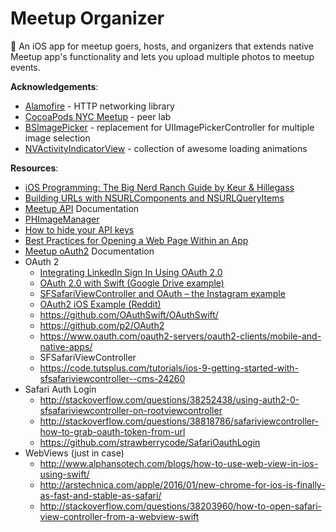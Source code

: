 # Meetup Organizer
📲 An iOS app for meetup goers, hosts, and organizers that extends native Meetup app's functionality and lets you upload multiple photos to meetup events. 

**Acknowledgements**: 

- [Alamofire](https://github.com/Alamofire/Alamofire) - HTTP networking library 
- [CocoaPods NYC Meetup](https://www.meetup.com/CocoaPods-NYC/) - peer lab
- [BSImagePicker](https://github.com/mikaoj/BSImagePicker) - replacement for UIImagePickerController for multiple image selection 
- [NVActivityIndicatorView](https://github.com/ninjaprox/NVActivityIndicatorView) - collection of awesome loading animations

**Resources**: 

- [iOS Programming: The Big Nerd Ranch Guide by Keur & Hillegass](https://www.bignerdranch.com/we-write/)
- [Building URLs with NSURLComponents and NSURLQueryItems](https://grokswift.com/building-urls/)
- [Meetup API](https://www.meetup.com/meetup_api/) Documentation
- [PHImageManager](https://github.com/FlexMonkey/PHImageManagerTwitterDemo)
- [How to hide your API keys](https://gist.github.com/derzorngottes/3b57edc1f996dddcab25)
- [Best Practices for Opening a Web Page Within an App](http://developer.outbrain.com/ios-best-practices-for-opening-a-web-page-within-an-app/)
- [Meetup oAuth2](https://www.meetup.com/meetup_api/auth/#oauth2) Documentation 
- OAuth 2
  - [Integrating LinkedIn Sign In Using OAuth 2.0](https://www.appcoda.com/linkedin-sign-in/)   
  - [OAuth 2.0 with Swift (Google Drive example)](https://www.raywenderlich.com/99431/oauth-2-with-swift-tutorial) 
  - [SFSafariViewController and OAuth – the Instagram example](http://strawberrycode.com/blog/sfsafariviewcontroller-and-oauth-the-instagram-example/)
  - [OAuth2 iOS Example (Reddit)](https://github.com/reddit/reddit/wiki/OAuth2-iOS-Example)
  - https://github.com/OAuthSwift/OAuthSwift/
  - https://github.com/p2/OAuth2
  - https://www.oauth.com/oauth2-servers/oauth2-clients/mobile-and-native-apps/
  - SFSafariViewController 
  - https://code.tutsplus.com/tutorials/ios-9-getting-started-with-sfsafariviewcontroller--cms-24260
- Safari Auth Login
  - http://stackoverflow.com/questions/38252438/using-auth2-0-sfsafariviewcontroller-on-rootviewcontroller
  - http://stackoverflow.com/questions/38818786/safariviewcontroller-how-to-grab-oauth-token-from-url
  - https://github.com/strawberrycode/SafariOauthLogin
- WebViews (just in case) 
  - http://www.alphansotech.com/blogs/how-to-use-web-view-in-ios-using-swift/
  - http://arstechnica.com/apple/2016/01/new-chrome-for-ios-is-finally-as-fast-and-stable-as-safari/
  - http://stackoverflow.com/questions/38203960/how-to-open-safari-view-controller-from-a-webview-swift
